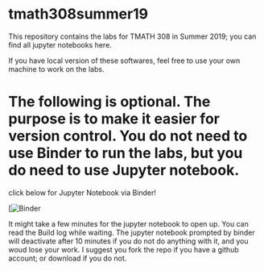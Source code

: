 # tmath308summer19
This repository contains the labs for TMATH 308 in Summer 2019; you can find all jupyter notebooks here. 

If you have local version of these softwares, feel free to use your own machine to work on the labs. 

# The following is optional. The purpose is to make it easier for version control. You do not need to use Binder to run the labs, but you do need to use Jupyter notebook.

click below for Jupyter Notebook via Binder! 

[![Binder](https://mybinder.org/v2/gh/yajuna/tmath308summer19/master?urlpath=/tree/)

It might take a few minutes for the jupyter notebook to open up. You can read the Build log while waiting. The jupyter notebook prompted by binder will deactivate after 10 minutes if you do not do anything with it, and you woud lose your work. I suggest you fork the repo if you have a github account; or download if you do not. 
